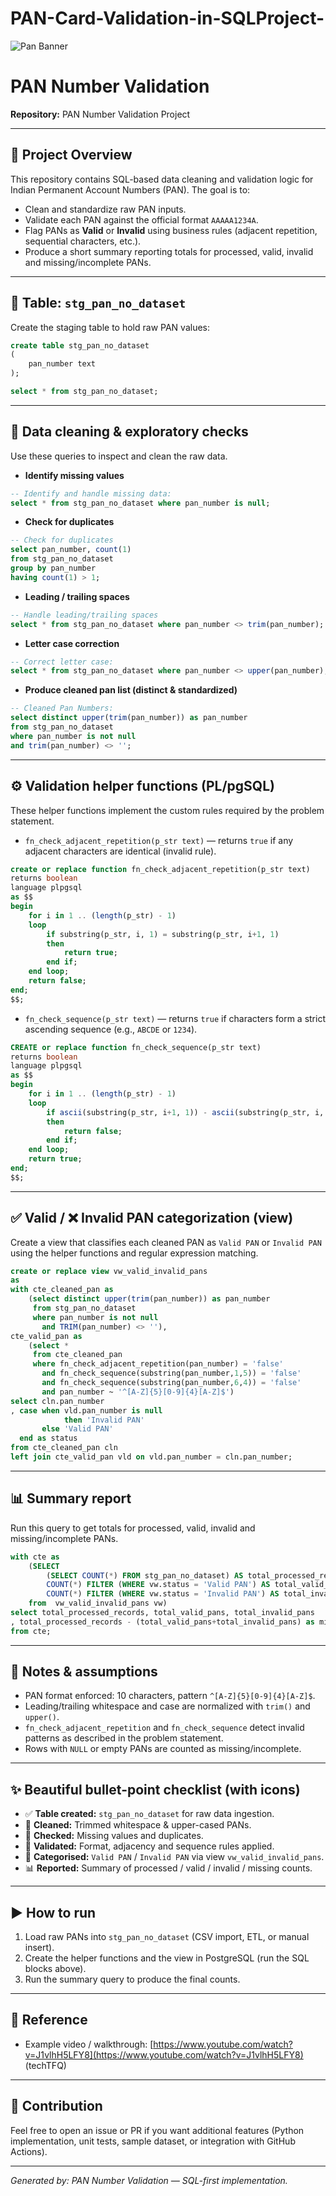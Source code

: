 # PAN-Card-Validation-in-SQLProject-

![Pan Banner]([https://github.com/Gulshankr007/Zepto-SQL-data-analysis-project/blob/55efab7fad774a2640eba0726619281d4f7c981f/Zepto%20.png](https://github.com/Gulshankr007/PAN-Card-Validation-in-SQLProject-/blob/eed93f33a192da083a8cc64d371f639c34185e73/pan%20project%20.png))

# PAN Number Validation

**Repository:** PAN Number Validation Project

---

## 📌 Project Overview

This repository contains SQL-based data cleaning and validation logic for Indian Permanent Account Numbers (PAN). The goal is to:

* Clean and standardize raw PAN inputs.
* Validate each PAN against the official format `AAAAA1234A`.
* Flag PANs as **Valid** or **Invalid** using business rules (adjacent repetition, sequential characters, etc.).
* Produce a short summary reporting totals for processed, valid, invalid and missing/incomplete PANs.

---

## 🔧 Table: `stg_pan_no_dataset`

Create the staging table to hold raw PAN values:

```sql
create table stg_pan_no_dataset
(
    pan_number text
);

select * from stg_pan_no_dataset;
```

---

## 🧹 Data cleaning & exploratory checks

Use these queries to inspect and clean the raw data.

* **Identify missing values**

```sql
-- Identify and handle missing data:
select * from stg_pan_no_dataset where pan_number is null;
```

* **Check for duplicates**

```sql
-- Check for duplicates
select pan_number, count(1)
from stg_pan_no_dataset
group by pan_number
having count(1) > 1;
```

* **Leading / trailing spaces**

```sql
-- Handle leading/trailing spaces
select * from stg_pan_no_dataset where pan_number <> trim(pan_number);
```

* **Letter case correction**

```sql
-- Correct letter case:
select * from stg_pan_no_dataset where pan_number <> upper(pan_number);
```

* **Produce cleaned pan list (distinct & standardized)**

```sql
-- Cleaned Pan Numbers:
select distinct upper(trim(pan_number)) as pan_number
from stg_pan_no_dataset
where pan_number is not null
and trim(pan_number) <> '';
```

---

## ⚙️ Validation helper functions (PL/pgSQL)

These helper functions implement the custom rules required by the problem statement.

* `fn_check_adjacent_repetition(p_str text)` — returns `true` if any adjacent characters are identical (invalid rule).

```sql
create or replace function fn_check_adjacent_repetition(p_str text)
returns boolean
language plpgsql
as $$
begin
    for i in 1 .. (length(p_str) - 1)
    loop
        if substring(p_str, i, 1) = substring(p_str, i+1, 1)
        then
            return true;
        end if;
    end loop;
    return false;
end;
$$;
```

* `fn_check_sequence(p_str text)` — returns `true` if characters form a strict ascending sequence (e.g., `ABCDE` or `1234`).

```sql
CREATE or replace function fn_check_sequence(p_str text)
returns boolean
language plpgsql
as $$
begin
    for i in 1 .. (length(p_str) - 1)
    loop
        if ascii(substring(p_str, i+1, 1)) - ascii(substring(p_str, i, 1)) <> 1
        then
            return false;
        end if;
    end loop;
    return true;
end;
$$;
```

---

## ✅ Valid / ❌ Invalid PAN categorization (view)

Create a view that classifies each cleaned PAN as `Valid PAN` or `Invalid PAN` using the helper functions and regular expression matching.

```sql
create or replace view vw_valid_invalid_pans
as
with cte_cleaned_pan as
    (select distinct upper(trim(pan_number)) as pan_number
     from stg_pan_no_dataset
     where pan_number is not null
       and TRIM(pan_number) <> ''),
cte_valid_pan as
    (select *
     from cte_cleaned_pan
     where fn_check_adjacent_repetition(pan_number) = 'false'
       and fn_check_sequence(substring(pan_number,1,5)) = 'false'
       and fn_check_sequence(substring(pan_number,6,4)) = 'false'
       and pan_number ~ '^[A-Z]{5}[0-9]{4}[A-Z]$')
select cln.pan_number
, case when vld.pan_number is null
            then 'Invalid PAN'
       else 'Valid PAN'
  end as status
from cte_cleaned_pan cln
left join cte_valid_pan vld on vld.pan_number = cln.pan_number;
```

---

## 📊 Summary report

Run this query to get totals for processed, valid, invalid and missing/incomplete PANs.

```sql
with cte as
    (SELECT
        (SELECT COUNT(*) FROM stg_pan_no_dataset) AS total_processed_records,
        COUNT(*) FILTER (WHERE vw.status = 'Valid PAN') AS total_valid_pans,
        COUNT(*) FILTER (WHERE vw.status = 'Invalid PAN') AS total_invalid_pans
    from  vw_valid_invalid_pans vw)
select total_processed_records, total_valid_pans, total_invalid_pans
, total_processed_records - (total_valid_pans+total_invalid_pans) as missing_incomplete_PANS
from cte;
```

---

## 📝 Notes & assumptions

* PAN format enforced: 10 characters, pattern `^[A-Z]{5}[0-9]{4}[A-Z]$`.
* Leading/trailing whitespace and case are normalized with `trim()` and `upper()`.
* `fn_check_adjacent_repetition` and `fn_check_sequence` detect invalid patterns as described in the problem statement.
* Rows with `NULL` or empty PANs are counted as missing/incomplete.

---

## ✨ Beautiful bullet-point checklist (with icons)

* ✅ **Table created:** `stg_pan_no_dataset` for raw data ingestion.
* 🧼 **Cleaned:** Trimmed whitespace & upper-cased PANs.
* 🔎 **Checked:** Missing values and duplicates.
* 🧩 **Validated:** Format, adjacency and sequence rules applied.
* 📑 **Categorised:** `Valid PAN` / `Invalid PAN` via view `vw_valid_invalid_pans`.
* 📊 **Reported:** Summary of processed / valid / invalid / missing counts.

---

## ▶️ How to run

1. Load raw PANs into `stg_pan_no_dataset` (CSV import, ETL, or manual insert).
2. Create the helper functions and the view in PostgreSQL (run the SQL blocks above).
3. Run the summary query to produce the final counts.

---

## 🎥 Reference

* Example video / walkthrough: [https://www.youtube.com/watch?v=J1vlhH5LFY8](https://www.youtube.com/watch?v=J1vlhH5LFY8) (techTFQ)

---

## 🧩 Contribution

Feel free to open an issue or PR if you want additional features (Python implementation, unit tests, sample dataset, or integration with GitHub Actions).

---

*Generated by: PAN Number Validation — SQL-first implementation.*
